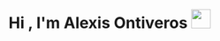 <h1 align="center"><b>Hi , I'm Alexis Ontiveros </b><img src="https://media.giphy.com/media/hvRJCLFzcasrR4ia7z/giphy.gif" width="35"></h1>
